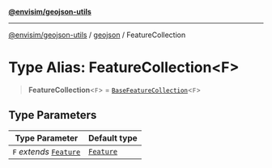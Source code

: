 [**@envisim/geojson-utils**](../../README.md)

---

[@envisim/geojson-utils]() / [geojson](../README.md) / FeatureCollection

# Type Alias: FeatureCollection\<F\>

> **FeatureCollection**\<`F`\> = [`BaseFeatureCollection`](../interfaces/BaseFeatureCollection.md)\<`F`\>

## Type Parameters

| Type Parameter                        | Default type            |
| ------------------------------------- | ----------------------- |
| `F` _extends_ [`Feature`](Feature.md) | [`Feature`](Feature.md) |
